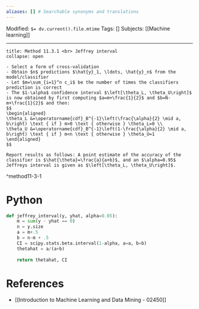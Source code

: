 ```yaml
---
aliases: [] # Searchable synonyms and translations
---
```

Modified: `$= dv.current().file.mtime`
Tags: []
Subjects: [[Machine learning]] 
****
```ad-summary
title: Method 11.3.1 <br> Jeffrey interval
collapse: open

- Select a form of cross-validation
- Obtain $n$ predictions $\hat{y}_1, \ldots, \hat{y}_n$ from the model/classifier
- Let $m=\sum_{i=1}^n c_i$ be the number of times the classifiers prediction is correct
- The $1-\alpha$ confidence interval $\left[\theta_L, \theta_U\right]$ is now obtained by first computing $a=m+\frac{1}{2}$ and $b=N-m+\frac{1}{2}$ and then:
$$
\begin{aligned}
\theta_L &=\operatorname{cdf}_B^{-1}\left(\frac{\alpha}{2} \mid a, b\right) \text { if } m>0 \text { otherwise } \theta_L=0 \\
\theta_U &=\operatorname{cdf}_B^{-1}\left(1-\frac{\alpha}{2} \mid a, b\right) \text { if } m<n \text { otherwise } \theta_U=1
\end{aligned}
$$

Report results as follows: A point estimate of the accuracy of the classifier is $\hat{\theta}=\frac{a}{a+b}$, and an $\alpha=0.95$ Jeffreys interval is given as $\left[\theta_L, \theta_U\right]$.

```
^method11-3-1

# Python 
```Python
def jeffrey_interval(y, yhat, alpha=0.05):
    m = sum(y - yhat == 0)
    n = y.size
    a = m+.5
    b = n-m + .5
    CI = scipy.stats.beta.interval(1-alpha, a=a, b=b)
    thetahat = a/(a+b)
    
    return thetahat, CI
```


# References
- [[Introduction to Machine Learning and Data Mining - 02450]]